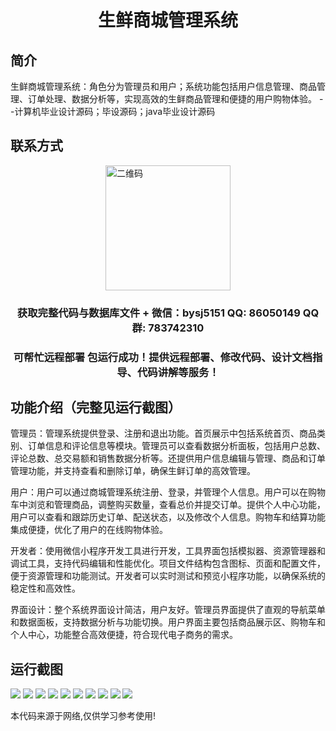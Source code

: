 <p><h1 align="center">生鲜商城管理系统</h1></p>

## 简介
生鲜商城管理系统：角色分为管理员和用户；系统功能包括用户信息管理、商品管理、订单处理、数据分析等，实现高效的生鲜商品管理和便捷的用户购物体验。    --计算机毕业设计源码；毕设源码；java毕业设计源码


## 联系方式
<img src="https://bs-1329754181.cos.ap-shanghai.myqcloud.com/wx.jpg" alt="二维码" style="display: block; margin: 0 auto;" width="200px">
<p><h3 align="center">获取完整代码与数据库文件 + 微信：bysj5151 QQ: 86050149 QQ群: 783742310</h3></p>
<p><h3 align="center">可帮忙远程部署 包运行成功！提供远程部署、修改代码、设计文档指导、代码讲解等服务！</h3></p>

## 功能介绍（完整见运行截图）
管理员：管理系统提供登录、注册和退出功能。首页展示中包括系统首页、商品类别、订单信息和评论信息等模块。管理员可以查看数据分析面板，包括用户总数、评论总数、总交易额和销售数据分析等。还提供用户信息编辑与管理、商品和订单管理功能，并支持查看和删除订单，确保生鲜订单的高效管理。

用户：用户可以通过商城管理系统注册、登录，并管理个人信息。用户可以在购物车中浏览和管理商品，调整购买数量，查看总价并提交订单。提供个人中心功能，用户可以查看和跟踪历史订单、配送状态，以及修改个人信息。购物车和结算功能集成便捷，优化了用户的在线购物体验。

开发者：使用微信小程序开发工具进行开发，工具界面包括模拟器、资源管理器和调试工具，支持代码编辑和性能优化。项目文件结构包含图标、页面和配置文件，便于资源管理和功能测试。开发者可以实时测试和预览小程序功能，以确保系统的稳定性和高效性。

界面设计：整个系统界面设计简洁，用户友好。管理员界面提供了直观的导航菜单和数据面板，支持数据分析与功能切换。用户界面主要包括商品展示区、购物车和个人中心，功能整合高效便捷，符合现代电子商务的需求。


## 运行截图
![](imgs/588112-20230212125345656-888558338.png)
![](imgs/588112-20230212125350644-1339938265.png)
![](imgs/588112-20230212125355869-181404377.png)
![](imgs/588112-20230212125400329-869396456.png)
![](imgs/588112-20230212125405571-2062179600.png)
![](imgs/588112-20230212125429597-312550159.png)
![](imgs/588112-20230212125434989-738145653.png)
![](imgs/588112-20230212125440097-1155739504.png)
![](imgs/588112-20230212125444870-1624673839.png)
![](imgs/588112-20230212125449430-295652793.png)

<p>本代码来源于网络,仅供学习参考使用!</p>
